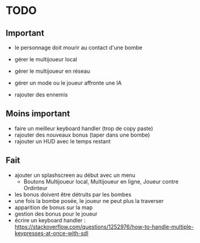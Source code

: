 # TODO

## Important
- le personnage doit mourir au contact d'une bombe

- gérer le multijoueur local
- gérer le multijoueur en réseau
- gérer un mode ou le joueur affronte une IA

- rajouter des ennemis


## Moins important
- faire un meilleur keyboard handler (trop de copy paste)
- rajouter des nouveaux bonus (taper dans une bombe)
- rajouter un HUD avec le temps restant

## Fait
- ajouter un splashscreen au début avec un menu
    - Boutons Multijoueur local, Multijoueur en ligne, Joueur contre Ordinteur
- les bonus doivent être détruits par les bombes
- une fois la bombe posée, le joueur ne peut plus la traverser
- apparition de bonus sur la map
- gestion des bonus pour le joueur
- écrire un keyboard handler : https://stackoverflow.com/questions/1252976/how-to-handle-multiple-keypresses-at-once-with-sdl
